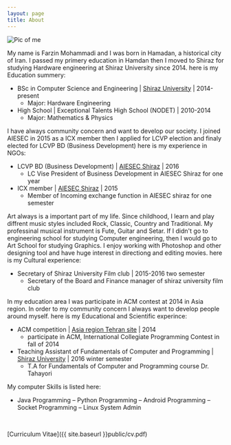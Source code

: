 ```yaml
---
layout: page
title: About
---
```

<div>
<img src="{{ site.baseurl }}public/pic-of-me.jpg" alt="Pic of me">
<p>My name is Farzin Mohammadi and I was born in Hamadan, a historical city of Iran. I passed my primery education in Hamdan then I moved to Shiraz for studying Hardware engineering at Shiraz University since 2014. here is my Education summery:</p>
<ul>
<li>BSc in Computer Science and Engineering | <a href="http://shirazu.ac.ir/" target="_blank">Shiraz University</a> |&nbsp;2014-present&nbsp;
<ul>
<li>Major: Hardware Engineering</li>
</ul>
</li>
<li>High School | Exceptional Talents High School (NODET)&nbsp;|&nbsp;2010-2014&nbsp;
<ul>
<li>Major: Mathematics &amp; Physics</li>
</ul>
</li>
</ul>
<p>I have always community concern and want to develop our society. I joined AIESEC in 2015 as a ICX member then I applied for LCVP election and finaly elected for LCVP BD (Business Development) here is my experience in NGOs:</p>
<ul>
<li>LCVP BD (Business Development) | <a href="http://aiesec.org/" target="_blank">AIESEC Shiraz</a> | 2016
<ul>
<li>LC Vise President of Business Development in AIESEC Shiraz for one year</li>
</ul>
</li>
<li>ICX member&nbsp;| <a href="http://aiesec.org/">AIESEC Shiraz</a> | 2015
<ul>
<li>Member of Incoming exchange function in AIESEC shiraz for one semester</li>
</ul>
</li>
</ul>
<p>Art always is a important part of my life. Since childhood, I learn and play diffrent music styles included Rock, Classic, Country and&nbsp;Traditional. My professinal musical instrument is Fute, Guitar and Setar. If I didn't go to engineering school for studying Computer engineering, then I&nbsp;would go to Art School for studying Graphics. I enjoy working with Photoshop and other designing tool and have huge interest in directiong and editing&nbsp;movies. here is my&nbsp;Cultural experience:</p>
<ul>
<li>Secretary of Shiraz University Film club&nbsp;|&nbsp;2015-2016 two semester
<ul>
<li>Secretary of the Board and Finance manager of shiraz university film club</li>
</ul>
</li>
</ul>
<p>In my education area I was participate in ACM contest at 2014 in Asia region. In order to my community concern I always want to develop people around myself. here is my Educational and Scientific experince:</p>
<ul>
<li>ACM competition&nbsp;| <a href="http://icpc.sharif.edu/acmicpc14/" target="_blank">Asia region Tehran site</a> | 2014
<ul>
<li>participate in ACM, International Collegiate Programming Contest in fall of 2014</li>
</ul>
</li>
<li>Teaching Assistant of Fundamentals of Computer and Programming | <a href="http://shirazu.ac.ir/" target="_blank">Shiraz University</a> |&nbsp;2016 winter semester
<ul>
<li>T.A for Fundamentals of Computer and Programming course Dr. Tahayori</li>
</ul>
</li>
</ul>
<p>My computer Skills is listed here:</p>
<ul>
<li>Java Programming &ndash; Python Programming &ndash; Android Programming &ndash; Socket Programming &ndash; Linux System Admin</li>
</ul>
<p>&nbsp;</p>
</div>
[Curriculum Vitae]({{ site.baseurl }}public/cv.pdf)
